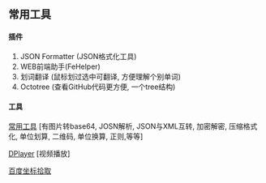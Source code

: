 ## 常用工具
#### 插件
1. JSON Formatter (JSON格式化工具)
2. WEB前端助手(FeHelper)
3. 划词翻译 (鼠标划过选中可翻译, 方便理解个别单词)
4. Octotree (查看GitHub代码更方便, 一个tree结构)



#### 工具
[常用工具](https://www.sojson.com/) [有图片转base64, JOSN解析, JSON与XML互转, 加密解密, 压缩格式化, 单位划算, 二维码, 单位换算, 正则,等等]

[DPlayer](http://dplayer.js.org) [视频播放]

[百度坐标拾取](http://api.map.baidu.com/lbsapi/getpoint/index.html)